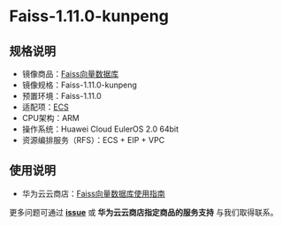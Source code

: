 # Faiss-1.11.0-kunpeng



## 规格说明



- 镜像商品：[Faiss向量数据库](https://marketplace.huaweicloud.com/hidden/contents/c989ab37-9b79-40d6-9489-1de3ac8d8fe8#productid=OFFI1146359658505064448)
- 镜像规格：Faiss-1.11.0-kunpeng
- 预置环境：Faiss-1.11.0
- 适配项：[ECS](https://support.huaweicloud.com/ecs/index.html)
- CPU架构：ARM
- 操作系统：Huawei Cloud EulerOS 2.0 64bit
- 资源编排服务（RFS）：ECS + EIP + VPC

## 使用说明



- 华为云云商店：[Faiss向量数据库使用指南](./docs/usage.md)

更多问题可通过 [**issue**](https://github.com/HuaweiCloudDeveloper/faiss-image/issues) 或 **华为云云商店指定商品的服务支持** 与我们取得联系。
